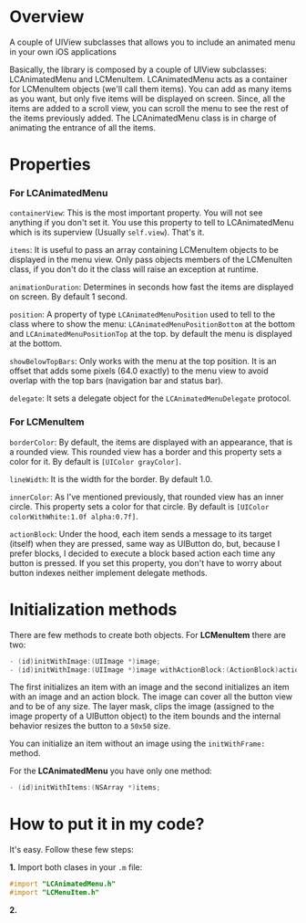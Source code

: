 Overview
==============

A couple of UIView subclasses that allows you to include an animated menu in your own iOS applications

Basically, the library is composed by a couple of UIView subclasses: LCAnimatedMenu and LCMenuItem. LCAnimatedMenu acts as a container for LCMenuItem objects (we'll call them items).  You can add as many items as you want, but only five items will be displayed on screen. Since, all the items are added to a scroll view, you can scroll the menu to see the rest of the items previously added. The LCAnimatedMenu class is in charge of animating the entrance of all the items.


Properties
==============

### For LCAnimatedMenu

`containerView`: This is the most important property. You will not see anything if you don't set it. You use this property to tell to LCAnimatedMenu which is its superview (Usually `self.view`). That's it.

`items`: It is useful to pass an array containing LCMenuItem objects to be displayed in the menu view. Only pass objects members of the LCMenuIten class, if you don't do it the class will raise an exception at runtime.

`animationDuration`: Determines in seconds how fast the items are displayed on screen. By default 1 second.

`position`: A property of type `LCAnimatedMenuPosition` used to tell to the class where to show the menu: `LCAnimatedMenuPositionBottom` at the bottom and `LCAnimatedMenuPositionTop` at the top. by default the menu is displayed at the bottom.

`showBelowTopBars`: Only works with the menu at the top position. It is an offset that adds some pixels (64.0 exactly) to the menu view to avoid overlap with the top bars (navigation bar and status bar).

`delegate`: It sets a delegate object for the `LCAnimatedMenuDelegate` protocol.


### For LCMenuItem

`borderColor`: By default, the items are displayed with an appearance, that is a rounded view. This rounded view has a border and this property sets a color for it. By default is `[UIColor grayColor]`.

`lineWidth`: It is the width for the border. By default 1.0.

`innerColor`: As I've mentioned previously, that rounded view has an inner circle. This property sets a color for that circle. By default is `[UIColor colorWithWhite:1.0f alpha:0.7f]`.

`actionBlock`: Under the hood, each item sends a message to its target (itself) when they are pressed, same way as UIButton do, but, because I prefer blocks, I decided to execute a block based action each time any button is pressed. If you set this property, you don't have to worry about button indexes neither implement delegate methods.


Initialization methods
==============

There are few methods to create both objects. For **LCMenuItem** there are two:

```objectivec
- (id)initWithImage:(UIImage *)image;
- (id)initWithImage:(UIImage *)image withActionBlock:(ActionBlock)actionBlock;
```

The first initializes an item with an image and the second initializes an item with an image and an action block. The image can cover all the button view and to be of any size. The layer mask, clips the image (assigned to the image property of a UIButton object) to the item bounds and the internal behavior resizes the button to a `50x50` size.

You can initialize an item without an image using the `initWithFrame:` method.

For the **LCAnimatedMenu** you have only one method:

```objectivec
- (id)initWithItems:(NSArray *)items;
```



How to put it in my code?
==============

It's easy. Follow these few steps:

**1.** Import both clases in your `.m` file:

```objectivec
#import "LCAnimatedMenu.h"
#import "LCMenuItem.h"
```

**2.** 
